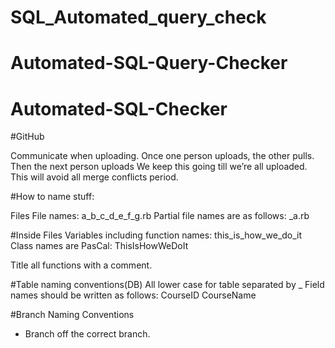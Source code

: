 # SQL_Automated_query_check
# Automated-SQL-Query-Checker
# Automated-SQL-Checker

#GitHub

Communicate when uploading.
Once one person uploads, the other pulls. 
Then the next person uploads
We keep this going till we’re all uploaded.
This will avoid all merge conflicts period.


#How to name stuff:

Files
File names: a_b_c_d_e_f_g.rb
Partial file names are as follows: _a.rb

#Inside Files
Variables including function names: this_is_how_we_do_it
Class names are PasCal: ThisIsHowWeDoIt

Title all functions with a comment.

#Table naming conventions(DB)
All lower case for table separated by _
Field names should be written as follows:
CourseID
CourseName

#Branch Naming Conventions

- Branch off the correct branch.
